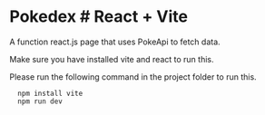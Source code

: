 # Pokedex # React + Vite

A function react.js page that uses PokeApi to fetch data.

Make sure you have installed vite and react to run this.

Please run the following command in the project folder to run this.

```shell
  npm install vite
  npm run dev
```

